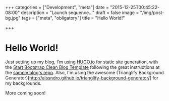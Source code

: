 +++
categories = ["Development", "meta"]
date = "2015-12-25T00:45:22-08:00"
description = "Launch sequence..."
draft = false
image = "/img/post-bg.jpg"
tags = ["meta", "obligatory"]
title = "Hello World!"

+++

# Hello World!

Just setting up my blog, I'm using [HUGO.io](https://gohugo.io/) for static site generation, with the [Start Bootstrap Clean Blog Template](http://themes.gohugo.io/startbootstrap-clean-blog/) following the great instructions at the [sample blog's repo](https://github.com/humboldtux/sbcb-demo).  Also, I'm using the awesome (Trianglify Background Generator)[http://alssndro.github.io/trianglify-background-generator/] for my backgrounds.

More coming soon!